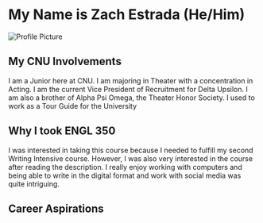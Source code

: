 # My Name is Zach Estrada (He/Him)

![Profile Picture](https://zXtrada.github.io/Zachary-Estrada/images/ZachEstradaHeadshot.jpg)

## My CNU Involvements
I am a Junior here at CNU. I am majoring in Theater with a concentration in Acting. I am the current Vice President of Recruitment for Delta Upsilon. I am also a brother of Alpha Psi Omega, the Theater Honor Society. I used to work as a Tour Guide for the University

## Why I took ENGL 350
I was interested in taking this course because I needed to fulfill my second Writing Intensive course. However, I was also very interested in the course after reading the description. I really enjoy working with computers and being able to write in the digital format and work with social media was quite intriguing.

## Career Aspirations
